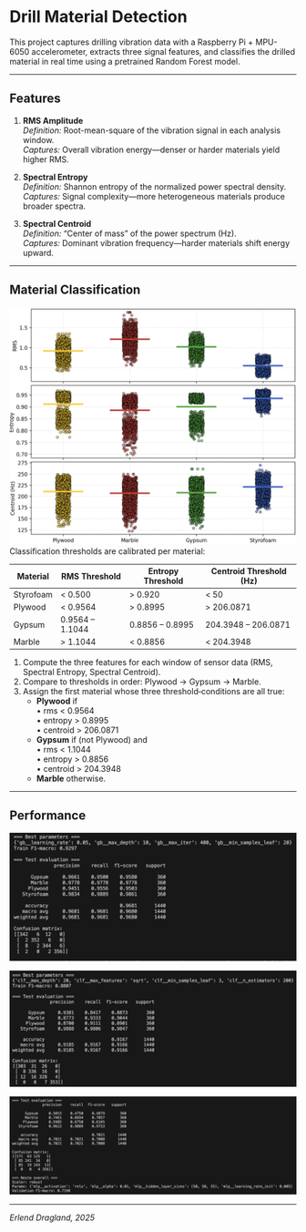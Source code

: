 # Drill Material Detection

This project captures drilling vibration data with a Raspberry Pi + MPU-6050 accelerometer, extracts three signal features, and classifies the drilled material in real time using a pretrained Random Forest model.

---

## Features

1. **RMS Amplitude**  
   *Definition:* Root-mean-square of the vibration signal in each analysis window.  
   *Captures:* Overall vibration energy—denser or harder materials yield higher RMS.

2. **Spectral Entropy**  
   *Definition:* Shannon entropy of the normalized power spectral density.  
   *Captures:* Signal complexity—more heterogeneous materials produce broader spectra.

3. **Spectral Centroid**  
   *Definition:* “Center of mass” of the power spectrum (Hz).  
   *Captures:* Dominant vibration frequency—harder materials shift energy upward.

---

## Material Classification

![](figures/mat_nothres.png)
Classification thresholds are calibrated per material:

| Material  | RMS Threshold   | Entropy Threshold | Centroid Threshold (Hz) |
| --------- | --------------- | ----------------- | ----------------------- |
| Styrofoam | < 0.500         | > 0.920           | < 50                    |
| Plywood   | < 0.9564        | > 0.8995          | > 206.0871              |
| Gypsum    | 0.9564 – 1.1044 | 0.8856 – 0.8995   | 204.3948 – 206.0871     |
| Marble    | > 1.1044        | < 0.8856          | < 204.3948              |


1. Compute the three features for each window of sensor data (RMS, Spectral Entropy, Spectral Centroid).
2. Compare to thresholds in order: Plywood → Gypsum → Marble.
3. Assign the first material whose three threshold‐conditions are all true:
   - **Plywood** if  
     • rms < 0.9564  
     • entropy > 0.8995  
     • centroid > 206.0871  
   - **Gypsum** if (not Plywood) and  
     • rms < 1.1044  
     • entropy > 0.8856  
     • centroid > 204.3948  
   - **Marble** otherwise.

---
## Performance
![](figures/pref_gb.png)

![](figures/pref_rf.png)

![](figures/pref_mpl.png)

---
*Erlend Dragland, 2025*
